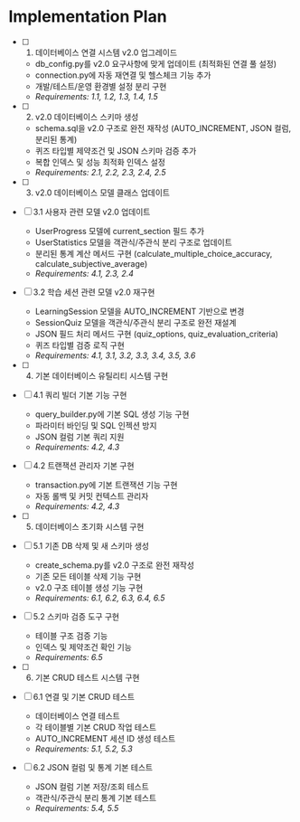 # Implementation Plan

- [ ] 1. 데이터베이스 연결 시스템 v2.0 업그레이드
  - db_config.py를 v2.0 요구사항에 맞게 업데이트 (최적화된 연결 풀 설정)
  - connection.py에 자동 재연결 및 헬스체크 기능 추가
  - 개발/테스트/운영 환경별 설정 분리 구현
  - _Requirements: 1.1, 1.2, 1.3, 1.4, 1.5_

- [ ] 2. v2.0 데이터베이스 스키마 생성
  - schema.sql을 v2.0 구조로 완전 재작성 (AUTO_INCREMENT, JSON 컬럼, 분리된 통계)
  - 퀴즈 타입별 제약조건 및 JSON 스키마 검증 추가
  - 복합 인덱스 및 성능 최적화 인덱스 설정
  - _Requirements: 2.1, 2.2, 2.3, 2.4, 2.5_

- [ ] 3. v2.0 데이터베이스 모델 클래스 업데이트
- [ ] 3.1 사용자 관련 모델 v2.0 업데이트
  - UserProgress 모델에 current_section 필드 추가
  - UserStatistics 모델을 객관식/주관식 분리 구조로 업데이트
  - 분리된 통계 계산 메서드 구현 (calculate_multiple_choice_accuracy, calculate_subjective_average)
  - _Requirements: 4.1, 2.3, 2.4_

- [ ] 3.2 학습 세션 관련 모델 v2.0 재구현
  - LearningSession 모델을 AUTO_INCREMENT 기반으로 변경
  - SessionQuiz 모델을 객관식/주관식 분리 구조로 완전 재설계
  - JSON 필드 처리 메서드 구현 (quiz_options, quiz_evaluation_criteria)
  - 퀴즈 타입별 검증 로직 구현
  - _Requirements: 4.1, 3.1, 3.2, 3.3, 3.4, 3.5, 3.6_

- [ ] 4. 기본 데이터베이스 유틸리티 시스템 구현
- [ ] 4.1 쿼리 빌더 기본 기능 구현
  - query_builder.py에 기본 SQL 생성 기능 구현
  - 파라미터 바인딩 및 SQL 인젝션 방지
  - JSON 컬럼 기본 쿼리 지원
  - _Requirements: 4.2, 4.3_

- [ ] 4.2 트랜잭션 관리자 기본 구현
  - transaction.py에 기본 트랜잭션 기능 구현
  - 자동 롤백 및 커밋 컨텍스트 관리자
  - _Requirements: 4.2, 4.3_

- [ ] 5. 데이터베이스 초기화 시스템 구현
- [ ] 5.1 기존 DB 삭제 및 새 스키마 생성
  - create_schema.py를 v2.0 구조로 완전 재작성
  - 기존 모든 테이블 삭제 기능 구현
  - v2.0 구조 테이블 생성 기능 구현
  - _Requirements: 6.1, 6.2, 6.3, 6.4, 6.5_

- [ ] 5.2 스키마 검증 도구 구현
  - 테이블 구조 검증 기능
  - 인덱스 및 제약조건 확인 기능
  - _Requirements: 6.5_

- [ ] 6. 기본 CRUD 테스트 시스템 구현
- [ ] 6.1 연결 및 기본 CRUD 테스트
  - 데이터베이스 연결 테스트
  - 각 테이블별 기본 CRUD 작업 테스트
  - AUTO_INCREMENT 세션 ID 생성 테스트
  - _Requirements: 5.1, 5.2, 5.3_

- [ ] 6.2 JSON 컬럼 및 통계 기본 테스트
  - JSON 컬럼 기본 저장/조회 테스트
  - 객관식/주관식 분리 통계 기본 테스트
  - _Requirements: 5.4, 5.5_